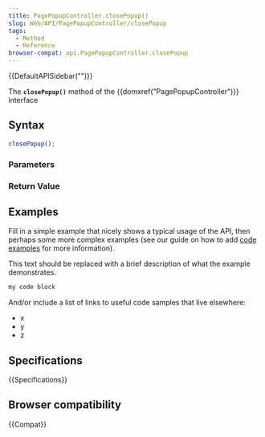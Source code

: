 ```yaml
---
title: PagePopupController.closePopup()
slug: Web/API/PagePopupController/closePopup
tags:
  - Method
  - Reference
browser-compat: api.PagePopupController.closePopup
---
```

{{DefaultAPISidebar("")}}

The **`closePopup()`** method of the {{domxref("PagePopupController")}} interface 

## Syntax

```js
closePopup();
```

### Parameters



### Return Value



## Examples

Fill in a simple example that nicely shows a typical usage of the API, then perhaps some more complex examples (see our guide on how to add [code examples](/en-US/docs/MDN/Contribute/Structures/Code_examples) for more information).

This text should be replaced with a brief description of what the example demonstrates.

```js
my code block
```

And/or include a list of links to useful code samples that live elsewhere:

*   x
*   y
*   z

## Specifications

{{Specifications}}

## Browser compatibility

{{Compat}}


